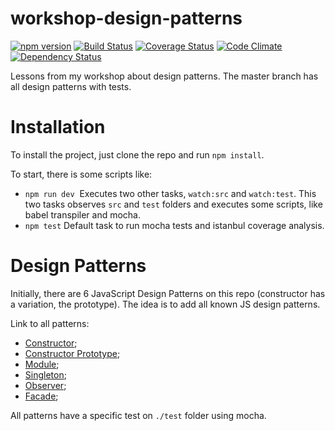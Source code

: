 # workshop-design-patterns 

[![npm version][npm-badge]][npm-url]
[![Build Status][travis-badge]][travis-url]
[![Coverage Status][coverage-badge]][coverage-url]
[![Code Climate][codeclimate-badge]][codeclimate-url]
[![Dependency Status][david-badge]][david-url]

Lessons from my workshop about design patterns. The master branch has all design patterns with tests.

# Installation

To install the project, just clone the repo and run `npm install`. 

To start, there is some scripts like:

- `npm run dev`
  Executes two other tasks, `watch:src` and `watch:test`. This two tasks observes `src` and `test` folders and executes some scripts, like babel transpiler and mocha.
- `npm test`
  Default task to run mocha tests and istanbul coverage analysis.
  
# Design Patterns

Initially, there are 6 JavaScript Design Patterns on this repo (constructor has a variation, the prototype). The idea is to add all known JS design patterns.

Link to all patterns:

- [Constructor](https://github.com/eduardojmatos/workshop-design-patterns/blob/master/src/constructor/common/animal.js);
- [Constructor Prototype](https://github.com/eduardojmatos/workshop-design-patterns/blob/master/src/constructor/prototype/animal.js);
- [Module](https://github.com/eduardojmatos/workshop-design-patterns/blob/master/src/module/common/player.js);
- [Singleton](https://github.com/eduardojmatos/workshop-design-patterns/tree/master/src/singleton/common);
- [Observer](https://github.com/eduardojmatos/workshop-design-patterns/tree/master/src/observer);
- [Facade](https://github.com/eduardojmatos/workshop-design-patterns/blob/master/src/facade/jcare.js);

All patterns have a specific test on `./test` folder using mocha.
 
[npm-badge]: https://img.shields.io/npm/v/codeclimate-test-reporter.svg
[npm-url]: https://www.npmjs.com/package/codeclimate-test-reporter
[codeclimate-url]: https://codeclimate.com/github/eduardojmatos/workshop-design-patterns
[codeclimate-badge]: https://codeclimate.com/github/eduardojmatos/workshop-design-patterns/badges/gpa.svg
[coverage-badge]: https://codeclimate.com/github/eduardojmatos/workshop-design-patterns/badges/coverage.svg
[coverage-url]: https://codeclimate.com/github/eduardojmatos/workshop-design-patterns/coverage
[travis-badge]: https://travis-ci.org/eduardojmatos/workshop-design-patterns.svg?branch=master
[travis-url]: https://travis-ci.org/eduardojmatos/workshop-design-patterns
[david-badge]: https://david-dm.org/eduardojmatos/workshop-design-patterns/dev-status.svg
[david-url]: https://david-dm.org/eduardojmatos/workshop-design-patterns?type=dev
